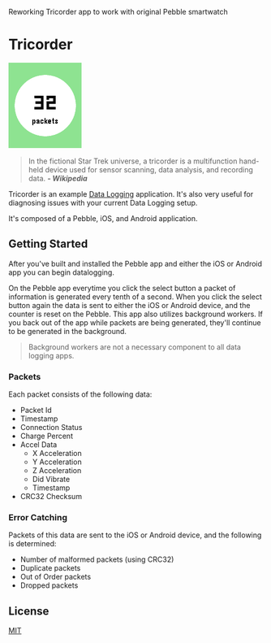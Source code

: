 Reworking Tricorder app to work with original Pebble smartwatch

Tricorder
=========

![](screenshot.png)

> In the fictional Star Trek universe, a tricorder is a multifunction hand-held
device used for sensor scanning, data analysis, and recording data.
***- Wikipedia***

Tricorder is an example [Data Logging](http://developer.getpebble.com/guides/pebble-apps/communications/pebble-datalogging/)
application. It's also very useful for diagnosing issues with your current Data
Logging setup.

It's composed of a Pebble, iOS, and Android application.

Getting Started
---------------

After you've built and installed the Pebble app and either the iOS or Android
app you can begin datalogging.

On the Pebble app everytime you click the select button a packet of information
is generated every tenth of a second. When you click the select button again the
data is sent to either the iOS or Android device, and the counter is reset on
the Pebble. This app also utilizes background workers. If you back out of the
app while packets are being generated, they'll continue to be generated in the
background.

> Background workers are not a necessary component to all data logging apps.

### Packets

Each packet consists of the following data:

- Packet Id
- Timestamp
- Connection Status
- Charge Percent
- Accel Data
	- X Acceleration
	- Y Acceleration
	- Z Acceleration
	- Did Vibrate
	- Timestamp
- CRC32 Checksum

### Error Catching

Packets of this data are sent to the iOS or Android device, and the following is
determined:

- Number of malformed packets (using CRC32)
- Duplicate packets
- Out of Order packets
- Dropped packets

## License

[MIT](./LICENSE)
